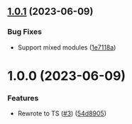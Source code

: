 ## [1.0.1](https://github.com/kapetacom/sdk-nodejs-sqldb-postgresql/compare/v1.0.0...v1.0.1) (2023-06-09)


### Bug Fixes

* Support mixed modules ([1e7118a](https://github.com/kapetacom/sdk-nodejs-sqldb-postgresql/commit/1e7118aaf4ccea7d16c5eea156dc865f38a512f4))

# 1.0.0 (2023-06-09)


### Features

* Rewrote to TS ([#3](https://github.com/kapetacom/sdk-nodejs-sqldb-postgresql/issues/3)) ([54d8905](https://github.com/kapetacom/sdk-nodejs-sqldb-postgresql/commit/54d890545563427a9377f99c1e5b5e6406e22a1b))
